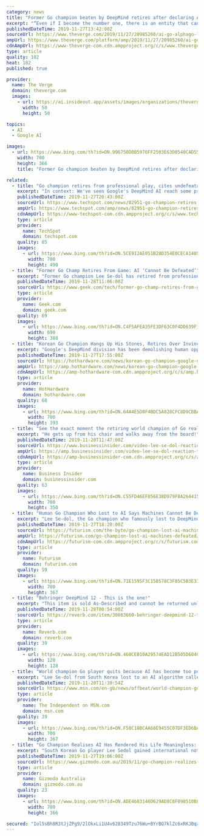 ```yaml
---
category: news
title: "Former Go champion beaten by DeepMind retires after declaring AI invincible"
excerpt: "“Even if I become the number one, there is an entity that cannot be defeated.” Lee lost 4-1 to DeepMind’s AlphaGo in 2016 For years, Go was considered beyond the reach of even the most sophisticated computer programs. The ancient board game is famously complex, with more possible configurations for pieces than atoms in the observable univers"
publishedDateTime: 2019-11-27T13:42:00Z
sourceUrl: https://www.theverge.com/2019/11/27/20985260/ai-go-alphago-lee-se-dol-retired-deepmind-defeat
ampUrl: https://www.theverge.com/platform/amp/2019/11/27/20985260/ai-go-alphago-lee-se-dol-retired-deepmind-defeat
cdnAmpUrl: https://www-theverge-com.cdn.ampproject.org/c/s/www.theverge.com/platform/amp/2019/11/27/20985260/ai-go-alphago-lee-se-dol-retired-deepmind-defeat
type: article
quality: 102
heat: 182
published: true

provider:
  name: The Verge
  domain: theverge.com
  images:
    - url: https://ai.insideout.app/assets/images/organizations/theverge.com-50x50.jpg
      width: 50
      height: 50

topics:
  - AI
  - Google AI

images:
  - url: https://www.bing.com/th?id=ON.996750D0B5976FF2503E63D8548CAD55
    width: 700
    height: 366
    title: "Former Go champion beaten by DeepMind retires after declaring AI invincible"

related:
  - title: "Go champion retires from professional play, cites undefeatable AI as the reason"
    excerpt: "In context: We've seen Google's DeepMind AI reach some pretty impressive milestones over the years. It's beaten some of the best DOTA 2 players, it can diagnose eye diseases with the accuracy of 'world-leading' doctors, and DeepMind's AlphaGo system managed to unseat the top Go champions throughout the world. That last set of victories is the ..."
    publishedDateTime: 2019-11-27T20:43:00Z
    sourceUrl: https://www.techspot.com/news/82951-go-champion-retires-professional-play-cites-undefeatable-ai.html
    ampUrl: https://www.techspot.com/amp/news/82951-go-champion-retires-professional-play-cites-undefeatable-ai.html
    cdnAmpUrl: https://www-techspot-com.cdn.ampproject.org/c/s/www.techspot.com/amp/news/82951-go-champion-retires-professional-play-cites-undefeatable-ai.html
    type: article
    provider:
      name: TechSpot
      domain: techspot.com
    quality: 85
    images:
      - url: https://www.bing.com/th?id=ON.5CE912AE051B28D354E0CECA1405D22D
        width: 700
        height: 490
  - title: "Former Go Champ Retires From Game: AI ‘Cannot Be Defeated’"
    excerpt: "Former Go champion Lee Se-dol has retired from professional competition—because artificial intelligence. The South Korean Go master gained global fame in 2016 as the only human to defeat DeepMind’s AlphaGo computer program. Now he’s bowing out of the sport due to the “invincibility” of AI Go programs. “With the debut of AI in Go ..."
    publishedDateTime: 2019-11-28T11:06:00Z
    sourceUrl: https://www.geek.com/tech/former-go-champ-retires-from-game-ai-cannot-be-defeated-1812137/
    type: article
    provider:
      name: Geek.com
      domain: geek.com
    quality: 69
    images:
      - url: https://www.bing.com/th?id=ON.C4F5AFEA35FE3DF63C0F4DD639F1B0F9
        width: 690
        height: 388
  - title: "Korean Go Champion Hangs Up His Stones, Retires Over Invincible Google DeepMind AI"
    excerpt: "Google's DeepMind division has been demolishing human opponents left in right in traditional games like Go (also called Baduk), and even more modern fare like Starcraft. However, one human Go player is calling it quits years after he was defeated by DeepMind AlphaGo AI. Lee Se-dol, a South Korean Go champion told the Yonhap News Agency that he ..."
    publishedDateTime: 2019-11-27T17:55:00Z
    sourceUrl: https://hothardware.com/news/korean-go-champion-google-deepmind-ai-alphago
    ampUrl: https://amp.hothardware.com/news/korean-go-champion-google-deepmind-ai-alphago
    cdnAmpUrl: https://amp-hothardware-com.cdn.ampproject.org/c/s/amp.hothardware.com/news/korean-go-champion-google-deepmind-ai-alphago
    type: article
    provider:
      name: HotHardware
      domain: hothardware.com
    quality: 68
    images:
      - url: https://www.bing.com/th?id=ON.64A4E5D8F4BDC5A828CFC8D9CBBA02EF
        width: 700
        height: 393
  - title: "See the exact moment the retiring world champion of Go realised DeepMind's machine was 'an entity that cannot be defeated'"
    excerpt: "He gets up from his chair and walks away from the board!"
    publishedDateTime: 2019-11-28T11:47:00Z
    sourceUrl: https://www.businessinsider.com/video-lee-se-dol-reaction-to-move-37-and-w102-vs-alphago-2016-3
    ampUrl: https://amp.businessinsider.com/video-lee-se-dol-reaction-to-move-37-and-w102-vs-alphago-2016-3
    cdnAmpUrl: https://amp-businessinsider-com.cdn.ampproject.org/c/s/amp.businessinsider.com/video-lee-se-dol-reaction-to-move-37-and-w102-vs-alphago-2016-3
    type: article
    provider:
      name: Business Insider
      domain: businessinsider.com
    quality: 63
    images:
      - url: https://www.bing.com/th?id=ON.C55FD46EF856E38D979F8A2644150168
        width: 700
        height: 350
  - title: "Human Go Champion Who Lost to AI Says Machines Cannot Be Defeated"
    excerpt: "Lee Se-dol, the Go champion who famously lost to DeepMind’s artificial intelligence player AlphaGo, has thrown in the towel for good. “With the debut of AI in Go games, I’ve realized that I’m not at the top even if I become the number one through frantic efforts,” he told Yanhap. “Even if I become the number one, there is an entity ..."
    publishedDateTime: 2019-11-27T18:20:00Z
    sourceUrl: https://futurism.com/the-byte/go-champion-lost-ai-machines-defeated
    ampUrl: https://futurism.com/go-champion-lost-ai-machines-defeated/amp
    cdnAmpUrl: https://futurism-com.cdn.ampproject.org/c/s/futurism.com/go-champion-lost-ai-machines-defeated/amp
    type: article
    provider:
      name: Futurism
      domain: futurism.com
    quality: 59
    images:
      - url: https://www.bing.com/th?id=ON.71E1595F3C15B578C3F85C5B3E3162E3
        width: 700
        height: 367
  - title: "Behringer DeepMind 12 - This is the one!"
    excerpt: "This item is sold As-Described and cannot be returned unless it arrives in a condition different from how it was described or photographed. Items must be returned in original, as-shipped condition with all original packaging. Taxes are charged in the following regions either by the seller, per their tax policy, or by Reverb as a Marketplace ..."
    publishedDateTime: 2019-11-28T00:54:00Z
    sourceUrl: https://reverb.com/item/30083660-behringer-deepmind-12-this-is-the-one
    type: article
    provider:
      name: Reverb.com
      domain: reverb.com
    quality: 39
    images:
      - url: https://www.bing.com/th?id=ON.460CEB10A29574EAD12B505D604C1D5B
        width: 128
        height: 128
  - title: "World champion Go player quits because AI has become too powerful"
    excerpt: "Lee Se-dol from South Korea lost to an AI algorithm called AlphaGo that had been programmed to play the game by Google's DeepMind in 2016. Despite being the only player to ever win a game against AlphaGo under tournament conditions, the match finished 4-1 in the computer program's favour. \"With the debut of AI in Go games, I've realised that I ..."
    publishedDateTime: 2019-11-28T11:30:54Z
    sourceUrl: https://www.msn.com/en-gb/news/offbeat/world-champion-go-player-quits-because-ai-has-become-too-powerful/ar-BBXstwt
    type: article
    provider:
      name: The Independent on MSN.com
      domain: msn.com
    quality: 39
    images:
      - url: https://www.bing.com/th?id=ON.F58C18BCAA68E9455C07DF3ED6BACE0C
        width: 700
        height: 367
  - title: "Go Champion Realises AI Has Rendered His Life Meaningless: 'There Is An Entity That Cannot Be Defeated'"
    excerpt: "South Korean Go player Lee Sedol gained international notoriety in March 2016 when he took on Google Deepmind’s artificial intelligence AlphaGo. The machine won four out of five matches against Sedol, proving that AI is advanced enough to beat humanity at one of its most complex abstract strategy games. Sedol did not hide his sense of failure ..."
    publishedDateTime: 2019-11-27T19:06:00Z
    sourceUrl: https://www.gizmodo.com.au/2019/11/go-champion-realizes-ai-has-rendered-his-life-meaningless-there-is-an-entity-that-cannot-be-defeated/
    type: article
    provider:
      name: Gizmodo Australia
      domain: gizmodo.com.au
    quality: 23
    images:
      - url: https://www.bing.com/th?id=ON.ADE4683146D629AD8C8F098510B8E6AB
        width: 700
        height: 366

secured: "Iol5sBh8R3tJjZPg9/2lOkxLi1U4v628349Tzu76Wu+BYrBQ7klZc6xRKJBqzT9bMz6EzjtbZ1c6MzabyzTraVgE6Nr/OSw5iKods3ISE6FLco/Vb1euXgV9r44Hb3g9PRzDM6+ocAia9VgRa0fdvvo5GJLnsqvZXgFBp80TMwRWH/0dk3YzQtL4TMv819khy13HgcXw9uybM2JjkYTCjsp2v0XdXAutElMGyLwu81Qahf4+bmYgAJ2sQb4w1gt8HlUaEAI+wRNRDJ0h7PfZHA==;Amixt/axXeVo6TCxRcgm9w=="
---
```


